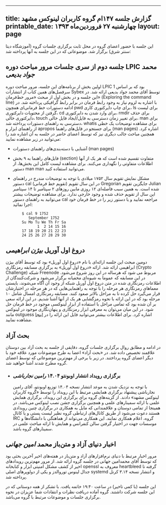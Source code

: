 ----------
title: گزارش جلسه ۱۴۷ام گروه کاربران لینوکس مشهد
printable_date: چهارشنبه ۲۷ فروردین‌ماه ۱۳۹۳
layout: page
----------
این جلسه با حضور اعضای گروه در محل ثابت برگزاری جلسات گروه (آموزشگاه دیتا سنتر شرق) برگزار شد. موضوعاتی که در این جلسه به آنها پرداخته شد:

## جلسه دوم از سری جلسات مرور مباحث دوره LPIC *محمد جواد بدیعی*
اولین بخش از برنامه‌های این جلسه، مرور مباحث دوره LPIC 1 بود که بر اساس سرفصل‌های همین کتاب از انتشارات Sybex توسط آقای محمد جواد بدیعی ارائه شد. در این جلسه و در بخش اول از مبحث «مرور خط‌فرمان» (Exploring the command line) با اشاره به لزوم نیاز به وجود رابط فرمان در برابر رابط گرافیکی پرداخته شد. در ادامه دستورات خط فرمانی‌ای همچون pwd برای چاپ دایرکتوری کاری، ls برای لیست گرفتن از محتویات دایرکتوری، cd برای وارد شدن به دایرکتوری، rmdir برای حذف دایرکتوری خالی، touch برای تغییر زمان دسترسی به فایل/ایجاد فایل خالی، man برای دسترسی به راهنمای دستورات پرداخته شد، whatis برای مشاهده توضیحات یک خطی از راهنمای ابزار و apropos برای جستجو در فایل‌های راهنما (man pages) اشاره کرد. همچنین مباحث جالب دیگری نیز که توسط اعضای حاضر در جلسه به آن اشاره شد را می‌توانید در زیر مشاهده نمایید:

* آشنایی با دسته‌بندی‌های راهنمای دستورات (man pages)
* فایل‌های راهنما به ۹ بخش (section) متفاوت تقسیم شده است که هر یک از آنها اطلاعات متفاوتی را نگهداری می‌کنند. برای مشاهده لیست کامل این بخش‌ها، از دستور man man می‌توانید استفاده کنید.
* مشکل نمایش تقویم سال ۱۷۵۲ میلادی
  با توجه به توضیحات مندرج در راهنمای دستور cal (تقویم خط فرمانی) در این سال تقویم Gregorian جایگزین تقویم Julian شده است. به همین سبب فاصله‌ای ۱۲ روزی مابین روزهای ۲ سپتامبر تا ۱۴ سپتامبر این سال از تقویم حذف شده و وجود خارجی ندارد. برای مشاهده توضیحات بیشتر می‌توانید به راهنمای دستور cal مراجعه نمایید و یا دستور زیر را در خط فرمان خود اجرا نمائید:
    
          ‪$ cal 9 1752
             September 1752     
          Su Mo Tu We Th Fr Sa  
                 1  2 14 15 16  
          17 18 19 20 21 22 23  
          24 25 26 27 28 29 30

## دروغ اول آوریل *بیژن ابراهیمی*

دومین مبحث این جلسه ارائه‌ای با نام «دروغ اول آوریل» بود که توسط آقای بیژن ابراهیمی ارائه شد. ارائه «دروغ اول آوریل» به برگزاری مسابقه رمزنگاری (Crypto Challenge) شبکه Freenode مربوط می شود که هرساله در این روز شروع می‌شود. در این مسابقه که عموما به شیوه‌ای مخفیانه برگزار می‌شود و شرکت‌کنندگان از اطلاعات رمزنگاری شده در متن دروغ اول آوریل شبکه از وجود آن آگاه می‌شوند، بایستی معماهای رمزنگاری هر مرحله را با توجه به راهنمایی‌هایی که در هر مرحله در اختیارشان قرار می‌گیرد حل کرده تا به مراحل بالاتر صعود کنند. مسابقه رمزنگاری امسال شامل ۱۰ مرحله بود که در این ارائه با نحوه رمزگشایی هر یک از آنها آشنا شدیم. در این ارائه سعی بر آن شده بود که تمامی مراحل با استفاده از ابزار لینوکسی موجود در خط فرمان حل شود. در این میان می‌توان به معرفی ابزار رمزنگاری و پنهان‌نگاری موجود در لینوکس مانند outguess اشاره کرد. برای اطلاعات بیشتر می‌توانید فایل این ارائه را در [اینجا](http://www.slideshare.net/bijan_/aprils-fool-2014) مشاهده نمایید.


## بحث آزاد

در ادامه و مطابق روال برگزاری جلسات گروه، دقایقی از جلسه به بحث آزاد بین دوستان علاقمند تخصیص داده شد. در «بحث آزاد» اعضا به طرح موضوعات مورد علاقه خود با دیگر اعضای گروه پرداختند. در زیر با برخی از مهم‌ترین موضوعاتی که توسط اعضای گروه مطرح شدند آشنا خواهید شد.

* ### برگزاری رویداد انتشار اوبونتو ۱۴.۰۴ *رامین نجارباشی*
  با توجه به نزدیک شدن به موعد انتشار نسخه ۱۴.۰۴ توزیع اوبونتو، آقای رامین نجارباشی پیشنهاد برگزاری همایشی مرتبط با این رویداد را توسط «گروه کاربران لینوکس مشهد» دادند. از گزینه‌های گروه برای برگزاری این رویداد، برگزاری همایش علمی با ارائه سمینارهای علمی و همچنین برگزاری جشن نصب لینوکس می‌باشد. در همینجا از تمامی دوستان و علاقمندانی که مایل به همکاری در برگزاری چنین رویدادی هستند دعوت می‌شود از طریق کانال‌های ارتباطی گروه نظیر لیست پستی و یا کانال IRC گروه، اعلام همکاری نمایند. این همکاری می‌تواند از هماهنگی با دانشگاه‌ها و موسسات جهت در اختیار گرفتن سالن کنفرانس و همایش تا ارائه مباحث علمی در سمینارهای گروه باشد.


## اخبار دنیای آزاد و متن‌باز *محمد امین جهانی*

مرور اخبار مرتبط با دنیای نرم‌افزارهای آزاد و متن‌باز در هفته‌های اخیر آخرین بحثی بود که توسط آقای محمدامین جهانی در جلسه گروه ارائه شد. از مرور مهم‌ترین رویداد‌های اخیر از کشف مشکل امنیتی ابزار و کتابخانه openssl معروف به heartbleed گرفته تا جدال لینوس توروالدز و یکی از دولوپر‌های اصلی systemd و انتشار نسخه ۳.۱۴ کرنل پرداخته شد.


این جلسه (با کمی تاخیر) در ساعت ۱۹:۴۰ خاتمه یافت. با تشکر از همه دوستانی که در این جلسه شرکت داشتند. گروه آماده دریافت نظرات و انتقادات شما عزیزان در نحوه برگزاری جلسات و موضوعات مرتبط با گروه می‌باشد.
